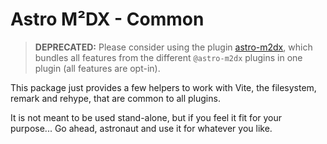 # Astro M²DX - Common

> **DEPRECATED:** Please consider using the plugin [astro-m2dx](https://www.npmjs.com/package/astro-m2dx), which bundles all features from the different `@astro-m2dx` plugins in one plugin (all features are opt-in).

This package just provides a few helpers to work with Vite, the filesystem, remark and rehype, that are common to all plugins.

It is not meant to be used stand-alone, but if you feel it fit for your purpose... Go ahead, astronaut and use it for whatever you like.
